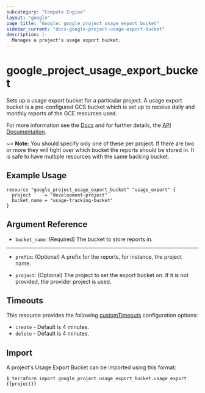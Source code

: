 ```yaml
---
subcategory: "Compute Engine"
layout: "google"
page_title: "Google: google_project_usage_export_bucket"
sidebar_current: "docs-google-project-usage-export-bucket"
description: |-
  Manages a project's usage export bucket.
---
```


# google_project_usage_export_bucket

Sets up a usage export bucket for a particular project.  A usage export bucket
is a pre-configured GCS bucket which is set up to receive daily and monthly
reports of the GCE resources used.

For more information see the [Docs](https://cloud.google.com/compute/docs/usage-export)
and for further details, the
[API Documentation](https://cloud.google.com/compute/docs/reference/rest/beta/projects/setUsageExportBucket).

~> **Note:** You should specify only one of these per project.  If there are two or more
they will fight over which bucket the reports should be stored in.  It is
safe to have multiple resources with the same backing bucket.

## Example Usage

```hcl
resource "google_project_usage_export_bucket" "usage_export" {
  project     = "development-project"
  bucket_name = "usage-tracking-bucket"
}
```

## Argument Reference
* `bucket_name`: (Required) The bucket to store reports in.

- - -

* `prefix`: (Optional) A prefix for the reports, for instance, the project name.

* `project`: (Optional) The project to set the export bucket on. If it is not provided, the provider project is used.

## Timeouts

This resource provides the following
[customTimeouts](https://www.pulumi.com/docs/intro/concepts/programming-model/#customtimeouts) configuration options:

- `create` - Default is 4 minutes.
- `delete` - Default is 4 minutes.

## Import

A project's Usage Export Bucket can be imported using this format:

```
$ terraform import google_project_usage_export_bucket.usage_export {{project}}
```
